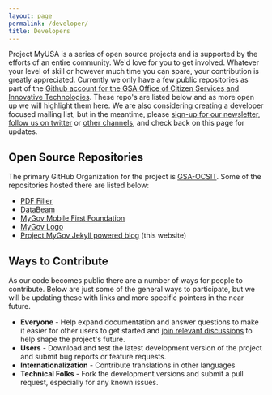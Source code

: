 ```yaml
---
layout: page
permalink: /developer/
title: Developers
---
```


Project MyUSA is a series of open source projects and is supported by the efforts of an entire community. We'd love for you to get involved. Whatever your level of skill or however much time you can spare, your contribution is greatly appreciated. Currently we only have a few public repositories as part of the [Github account for the GSA Office of Citizen Services and Innovative Technologies](https://github.com/GSA-OCSIT). These repo's are listed below and as more open up we will highlight them here. We are also considering creating a developer focused mailing list, but in the meantime, please [sign-up for our newsletter](http://www.whitehouse.gov/innovationfellows/mygov), [follow us on twitter](http://bit.ly/mygovtwitter) or [other channels](http://presidential-innovation-fellows.github.com/mygov/contact/), and check back on this page for updates. 

## Open Source Repositories
The primary GitHub Organization for the project is [GSA-OCSIT](https://github.com/GSA-OCSIT/). Some of the repositories hosted there are listed below:

* [PDF Filler](https://github.com/GSA-OCSIT/pdf-filler)
* [DataBeam](https://github.com/GSA-OCSIT/DataBeam)
* [MyGov Mobile First Foundation](https://github.com/GSA-OCSIT/mygov-mobile-first-foundation)
* [MyGov Logo](https://github.com/presidential-innovation-fellows/mygov-logo)
* [Project MyGov Jekyll powered blog](https://github.com/presidential-innovation-fellows/mygov) (this website)


## Ways to Contribute
As our code becomes public there are a number of ways for people to contribute. Below are just some of the general ways to participate, but we will be updating these with links and more specific pointers in the near future. 

* **Everyone** - Help expand documentation and answer questions to make it easier for other users to get started and [join relevant discussions](http://presidential-innovation-fellows.github.com/mygov/contact) to help shape the project's future.
* **Users** - Download and test the latest development version of the project and submit bug reports or feature requests.
* **Internationalization** - Contribute translations in other languages
* **Technical Folks** - Fork the development versions and submit a pull request, especially for any known issues.